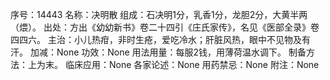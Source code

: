 序号：14443
名称：决明散
组成：石决明1分，乳香1分，龙胆2分，大黄半两（煨）。
出处：方出《幼幼新书》卷二十四引《庄氏家传》，名见《医部全录》卷四四六。
主治：小儿热疳，非时生疮，爱吃冷水；肝脏风热，眼中不见物及有汗。
加减：None
功效：None
用法用量：每服2钱，用薄荷温水调下。
制备方法：上为末。
临床应用：None
各家论述：None
用药禁忌：None
附注：None
